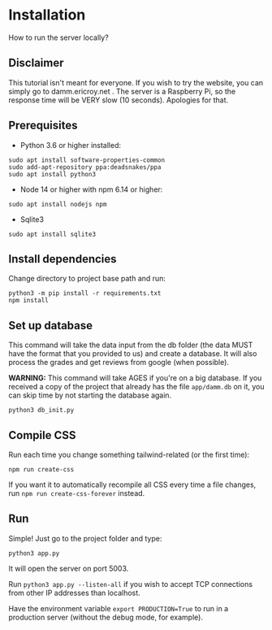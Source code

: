# Installation

How to run the server locally?

## Disclaimer

This tutorial isn't meant for everyone. If you wish to try the website, you
can simply go to damm.ericroy.net . The server is a Raspberry Pi, so the
response time will be VERY slow (10 seconds). Apologies for that.

## Prerequisites

- Python 3.6 or higher installed:

```
sudo apt install software-properties-common
sudo add-apt-repository ppa:deadsnakes/ppa
sudo apt install python3
```

- Node 14 or higher with npm 6.14 or higher:

```
sudo apt install nodejs npm
```

- Sqlite3
```
sudo apt install sqlite3
```

## Install dependencies

Change directory to project base path and run:

```
python3 -m pip install -r requirements.txt
npm install
```

## Set up database

This command will take the data input from the db folder (the data MUST have
the format that you provided to us) and create a database. It will also process
the grades and get reviews from google (when possible).

**WARNING:** This command will take AGES if you're on a big database. If you
received a copy of the project that already has the file `app/damm.db` on it,
you can skip time by not starting the database again.

```
python3 db_init.py
```

## Compile CSS

Run each time you change something tailwind-related (or the first time):

```
npm run create-css
```

If you want it to automatically recompile all CSS every time a file changes,
run `npm run create-css-forever` instead.

## Run

Simple! Just go to the project folder and type:

```
python3 app.py
```

It will open the server on port 5003.

Run `python3 app.py --listen-all` if you wish to accept TCP
connections from other IP addresses than localhost.

Have the environment variable `export PRODUCTION=True` to run in a production
server (without the debug mode, for example).
